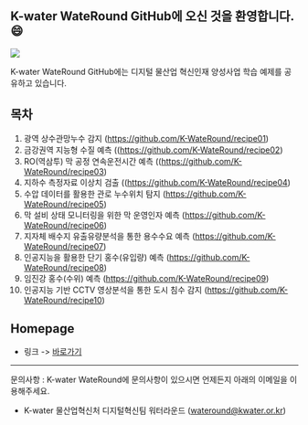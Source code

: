 ## K-water WateRound GitHub에 오신 것을 환영합니다. 😄
<img src="https://www.wateround.kr/resources/images/platform/wateround_c.png">

K-water WateRound GitHub에는 디지털 물산업 혁신인재 양성사업 학습 예제를 공유하고 있습니다.

## 목차 
1. 광역 상수관망누수 감지 (https://github.com/K-WateRound/recipe01)
2. 금강권역 지능형 수질 예측 ((https://github.com/K-WateRound/recipe02)
3. RO(역삼투) 막 공정 연속운전시간 예측 ((https://github.com/K-WateRound/recipe03)
4. 지하수 측정자료 이상치 검출 ((https://github.com/K-WateRound/recipe04)
5. 수압 데이터를 활용한 관로 누수위치 탐지 (https://github.com/K-WateRound/recipe05)
6. 막 설비 상태 모니터링을 위한 막 운영인자 예측 (https://github.com/K-WateRound/recipe06)
7. 지자체 배수지 유출유량분석을 통한 용수수요 예측 (https://github.com/K-WateRound/recipe07)
8. 인공지능을 활용한 단기 홍수(유입량) 예측 (https://github.com/K-WateRound/recipe08)
9. 임진강 홍수(수위) 예측 (https://github.com/K-WateRound/recipe09)
10. 인공지능 기반 CCTV 영상분석을 통한 도시 침수 감지 (https://github.com/K-WateRound/recipe10)
    

## Homepage
- 링크 -> [바로가기](https://wateround.kr)

----------------------------------------------
문의사항 : K-water WateRound에 문의사항이 있으시면 언제든지 아래의 이메일을 이용해주세요.
- K-water 물산업혁신처 디지털혁신팀 워터라운드 (wateround@kwater.or.kr)
<!--
- 👋 Hi, I’m @K-WateRound
- 👀 I’m interested in ...
- 🌱 I’m currently learning ...
- 💞️ I’m looking to collaborate on ...
- 📫 How to reach me ...
- 😄 Pronouns: ...
- ⚡ Fun fact: ...
-->
<!---
K-WateRound/K-WateRound is a ✨ special ✨ repository because its `README.md` (this file) appears on your GitHub profile.
You can click the Preview link to take a look at your changes.
--->
